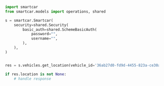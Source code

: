 <!-- Start SDK Example Usage -->


```python
import smartcar
from smartcar.models import operations, shared

s = smartcar.Smartcar(
    security=shared.Security(
        basic_auth=shared.SchemeBasicAuth(
            password="",
            username="",
        ),
    ),
)


res = s.vehicles.get_location(vehicle_id='36ab27d0-fd9d-4455-823a-ce30af709ffc')

if res.location is not None:
    # handle response
```
<!-- End SDK Example Usage -->